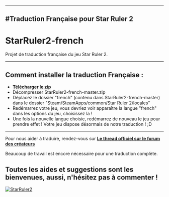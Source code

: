 ----
#Traduction Française pour Star Ruler 2
----
**StarRuler2-french**
=================
Projet de traduction française du jeu Star Ruler 2.

----
Comment installer la traduction Française :
----

* [**Télécharger le zip**](https://github.com/Belarrius/StarRuler2-french/archive/master.zip)  
* Décompresser StarRuler2-french-master.zip
* Déplacez le dossier "french" (contenu dans StarRuler2-french-master) dans le dossier "Steam/SteamApps/common/Star Ruler 2/locales"
* Redémarrez votre jeu, vous devriez voir apparaître la langue "french" dans les options du jeu, choisissez la !
* Une fois la nouvelle langue choisie, redémarrez de nouveau le jeu pour prendre effet ! Votre jeu dispose désormais de notre traduction ! ;D


----


Pour nous aider à traduire, rendez-vous sur [**Le thread officiel sur le forum des créateurs**](http://forums.blind-mind.com/index.php?topic=6088) 

Beaucoup de travail est encore nécessaire pour une traduction complète.

Toutes les aides et suggestions sont les bienvenues, aussi, n'hésitez pas à commenter !
----
[![StarRuler2](http://i.starruler2.com/logo-tiny.png)](http://starruler2.com/)
